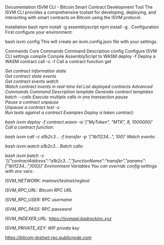 Documentation
ISVM CLI - Bitcoin Smart Contract Development Tool
The ISVM CLI provides a comprehensive toolset for developing, deploying, and interacting with smart contracts on Bitcoin using the ISVM protocol.

Installation
bash
npm install -g assemblyscript
npm install -g .
Configuration
First configure your environment:

bash
isvm config
This will create an isvm.config.json file with your settings.

Commands
Core Commands
Command	Description
config	Configure ISVM CLI settings
compile <source>	Compile AssemblyScript to WASM
deploy -f <wasm>	Deploy a WASM contract
call -c <addr> -f <func>	Call a contract function
get <address>	Get contract information
state <address>	Get contract state
events <address>	Get contract events
watch <address>	Watch contract events in real-time
list	List deployed contracts
Advanced Commands
Command	Description
template <type>	Generate contract templates
batch --calls <json>	Execute multiple calls in one transaction
pause <address>	Pause a contract
unpause <address>	Unpause a contract
test -c <address>	Run tests against a contract
Examples
Deploy a token contract:

bash
isvm deploy -f contract.wasm -a '["MyToken", "MTK", 8, 1000000]'
Call a contract function:

bash
isvm call -c a1b2c3... -f transfer -p '["tb11234...", 100]'
Watch events:

bash
isvm watch a1b2c3...
Batch calls:

bash
isvm batch -c '[{"contractAddress":"a1b2c3...","functionName":"transfer","params":["tb11234...",100]}]'
Environment Variables
You can override config settings with env vars:

ISVM_NETWORK: mainnet/testnet/regtest

ISVM_RPC_URL: Bitcoin RPC URL

ISVM_RPC_USER: RPC username

ISVM_RPC_PASS: RPC password

ISVM_INDEXER_URL: https://isvmapi.badrockinc.xyz

ISVM_PRIVATE_KEY: WIF private key

https://bitcoin-testnet-rpc.publicnode.com